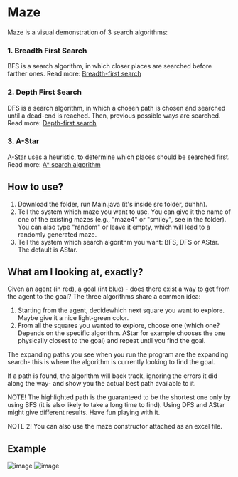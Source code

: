 # Maze

Maze is a visual demonstration of 3 search algorithms:

### 1. Breadth First Search
BFS is a search algorithm, in which closer places are searched before farther ones.
Read more: [Breadth-first search](https://en.wikipedia.org/wiki/Breadth-first_search)

### 2. Depth First Search
DFS is a search algorithm, in which a chosen path is chosen and searched until a dead-end is reached. Then, previous possible ways are searched.
Read more: [Depth-first search](https://en.wikipedia.org/wiki/Depth-first_search#:~:text=Depth%2Dfirst%20search%20(DFS),along%20each%20branch%20before%20backtracking.)

### 3. A-Star
A-Star uses a heuristic, to determine which places should be searched first.
Read more: [A* search algorithm](https://en.wikipedia.org/wiki/A*_search_algorithm)

## How to use?

1. Download the folder, run Main.java (it's inside src folder, duhhh).
2. Tell the system which maze you want to use. You can give it the name of one of the existing mazes (e.g., "maze4" or "smiley", see in the folder). You can also type "random" or leave it empty, which will lead to a randomly generated maze.
3. Tell the system which search algorithm you want: BFS, DFS or AStar. The default is AStar.

## What am I looking at, exactly?

Given an agent (in red), a goal (int blue) - does there exist a way to get from the agent to the goal?
The three algorithms share a common idea:
1. Starting from the agent, decidewhich next square you want to explore. Maybe give it a nice light-green color.
2. From all the squares you wanted to explore, choose one (which one? Depends on the specific algorithm. AStar for example chooses the one physically closest to the goal) and repeat until you find the goal.

The expanding paths you see when you run the program are the expanding search- this is where the algorithm is currently looking to find the goal.

If a path is found, the algorithm will back track, ignoring the errors it did along the way- and show you the actual best path available to it.

NOTE! The highlighted path is the guaranteed to be the shortest one only by using BFS (it is also likely to take a long time to find). Using DFS and AStar might give different results. Have fun playing with it.

NOTE 2! You can also use the maze constructor attached as an excel file.

## Example

![image](https://user-images.githubusercontent.com/45170837/115600152-a6361880-a2dc-11eb-9155-f3c2ffe3c3e0.png)
![image](https://user-images.githubusercontent.com/45170837/115600182-b1894400-a2dc-11eb-9f20-4fdbb2ec57a0.png)
